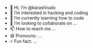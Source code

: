 - 👋 Hi, I’m @karashivalo
- 👀 I’m interested in hacking and coding
- 🌱 I’m currently learning how to code
- 💞️ I’m looking to collaborate on ...
- 📫 How to reach me ...
- 😄 Pronouns: ...
- ⚡ Fun fact: ...

<!---
karashivalo/karashivalo is a ✨ special ✨ repository because its `README.md` (this file) appears on your GitHub profile.
You can click the Preview link to take a look at your changes.
--->
